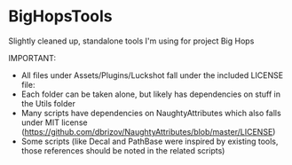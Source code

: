 # BigHopsTools
Slightly cleaned up, standalone tools I'm using for project Big Hops

IMPORTANT:
- All files under Assets/Plugins/Luckshot fall under the included LICENSE file:
- Each folder can be taken alone, but likely has dependencies on stuff in the Utils folder
- Many scripts have dependencies on NaughtyAttributes which also falls under MIT license (https://github.com/dbrizov/NaughtyAttributes/blob/master/LICENSE)
- Some scripts (like Decal and PathBase were inspired by existing tools, those references should be noted in the related scripts)